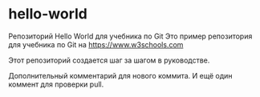 # hello-world
Репозиторий Hello World для учебника по Git
Это пример репозитория для учебника по Git на https://www.w3schools.com

Этот репозиторий создается шаг за шагом в руководстве.


Дополнительный комментарий для нового коммита.
И ещё один коммент для проверки pull.

